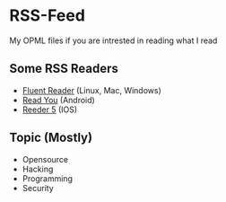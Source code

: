 # RSS-Feed
My OPML files if you are intrested in reading what I read

## Some RSS Readers
- [Fluent Reader](https://hyliu.me/fluent-reader/) (Linux, Mac, Windows)
- [Read You](https://f-droid.org/en/packages/me.ash.reader/) (Android)
- [Reeder 5](https://www.reederapp.com/) (IOS)

## Topic (Mostly)
- Opensource
- Hacking
- Programming
- Security
